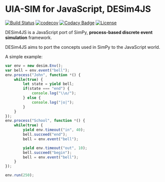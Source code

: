 UIA-SIM for JavaScript, DESim4JS
===

[![Build Status](https://travis-ci.com/uia4w/uia-simjs.svg?branch=master)](https://travis-ci.org/uia4w/uia-simjs) 
[![codecov](https://codecov.io/gh/uia4w/uia-simjs/branch/master/graph/badge.svg)](https://codecov.io/gh/uia4w/uia-simjs)
[![Codacy Badge](https://app.codacy.com/project/badge/Grade/08f492f5494c4df9bf19119a5e255f37)](https://www.codacy.com/gh/uia4w/uia-simjs/dashboard?utm_source=github.com&amp;utm_medium=referral&amp;utm_content=uia4w/uia-simjs&amp;utm_campaign=Badge_Grade)
[![License](https://img.shields.io/github/license/uia4j/uia-sim.svg)](LICENSE)

DESim4JS is a JavaScript port of SimPy, __process-based discrete event simulation__ framework.

DESim4JS aims to port the concepts used in SimPy to the JavaScript world.

A simple example:
```js
var env = new desim.Env(); 
var bell = env.event("bell");
env.process("John", function *() {
    while(true) {
        let state = yield bell;
        if(state === "end") {
            console.log("\\o/");
        } else {
            console.log("|o|");
        }
    }
});
env.process("School", function *() {
    while(true) {
        yield env.timeout("in", 40);
        bell.succeed("end");
        bell = env.event("bell");

        yield env.timeout("out", 10);
        bell.succeed("begin");
        bell = env.event("bell");
    }
});

env.run(250);
```
